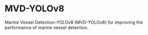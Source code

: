 # MVD-YOLOv8
Marine Vessel Detection-YOLOv8 (MVD-YOLOv8) for improving the performance of marine vessel detection.

